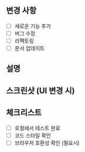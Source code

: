 ## 변경 사항

- [ ] 새로운 기능 추가
- [ ] 버그 수정
- [ ] 리팩토링
- [ ] 문서 업데이트

## 설명

<!--이 PR에서 무엇을 변경했는지 간단히 설명 -->

## 스크린샷 (UI 변경 시)

<!-- 변경된 화면이 있다면 스크린샷 첨부 -->

## 체크리스트

- [ ] 로컬에서 테스트 완료
- [ ] 코드 스타일 확인
- [ ] 브라우저 호환성 확인 (필요시)
